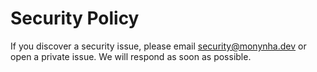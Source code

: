 # Security Policy

If you discover a security issue, please email security@monynha.dev or open a private issue.
We will respond as soon as possible.
